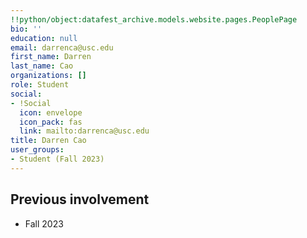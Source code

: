 ```yaml
---
!!python/object:datafest_archive.models.website.pages.PeoplePage
bio: ''
education: null
email: darrenca@usc.edu
first_name: Darren
last_name: Cao
organizations: []
role: Student
social:
- !Social
  icon: envelope
  icon_pack: fas
  link: mailto:darrenca@usc.edu
title: Darren Cao
user_groups:
- Student (Fall 2023)
---
```



## Previous involvement

* Fall 2023

